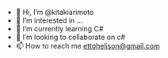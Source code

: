 - 👋 Hi, I’m @kitakiarimoto
- 👀 I’m interested in ...
- 🌱 I’m currently learning C#
- 💞️ I’m looking to collaborate on c#
- 📫 How to reach me ettohelison@gmail.com

<!---
kitakiarimoto/kitakiarimoto is a ✨ special ✨ repository because its `README.md` (this file) appears on your GitHub profile.
You can click the Preview link to take a look at your changes.
--->
